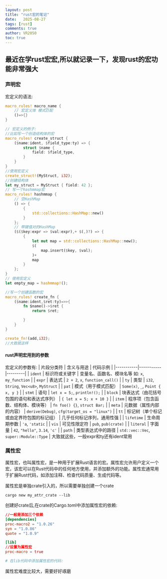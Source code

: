 ```yaml
---
layout: post
title: "rust宏的笔记"
date:   2025-08-27
tags: [rust]
comments: true
author: VR2050
toc: true
---
```



## 最近在学rust宏宏,所以就记录一下，发现rust的宏功能非常强大


### 声明宏

宏定义的语法:

```rust
macro_rules! macro_name {
    // 宏定义体 模式匹配
    ()=>{}
}

// 宏定义的例子:
//比如写一个创造结构体的宏
macro_rules! create_struct {
    ($name:ident, $field_type:ty) => {
        struct $name {
            field: $field_type,
        }
    }
}
//使用宏定义
create_struct!(MyStruct, i32);
//创建结构体
let my_struct = MyStruct { field: 42 };
// 写一个hashmmap宏
macro_rules! hashmmap {
    // 空HashMap
    () => {
        {
            std::collections::HashMap::new()
        }
    };
    // 带键值对的HashMap
    ($($key:expr => $val:expr),+ $(,)?) => {
        {
            let mut map = std::collections::HashMap::new();
            $(
                map.insert($key, $val);
            )+
            map
        }
    };
}
// 使用宏定义
let empty_map = hashmmap!();

//写一个创建函数的宏
macro_rules! create_fn {
    ($name:ident,$ret:ty)=>>{
        fn $name()->$ret {
            return $ret;

        }
    }
}

create_fn!(add,i32);
//大致就这样

```
#### rust声明宏用到的参数

宏定义的参数有:
| 片段分类符 | 含义与用途 | 代码示例 |
|-----------|-----------|---------|
| `ident` | 标识符或关键字 | 变量名、函数名、模块名等 如: `x`, `my_function` |
| `expr` | 表达式 | `2 + 2`, `x`, `function_call()` |
| `ty` | 类型 | `i32`, `String`, `Vec<u8>`, `MyStruct` |
| `pat` | 模式（用于模式匹配） | `Some(x)`, `_`, `Point { x, y }` |
| `stmt` | 语句 | `let x = 5;`, `println!();` |
| `block` | 块表达式（由花括号包围的语句和表达式序列） | `{ let x = 5; x + 10 }` |
| `item` | 程序项（包含函数、结构体、模块等） | `fn foo() {}`, `struct Bar;` |
| `meta` | 元数据（属性内部的内容） | `derive(Debug)`, `cfg(target_os = "linux")` |
| `tt` | 标记树（单个标记或由定界符包围的标记组） | 几乎任何标记序列，通用性强 |
| `lifetime` | 生命周期参数 | `'a`, `'static` |
| `vis` | 可见性限定符 | `pub`, `pub(crate)` |
| `literal` | 字面量 | `42`, `"hello"`, `3.14`, `'c'` |
| `path` | 类型表达式中的路径 | `std::vec::Vec`, `super::Module::Type` |
大致就这些，一般expr和ty还有ident常用


### 属性宏
属性宏，也叫属性宏，是一种用于扩展Rust语言的宏。属性宏允许用户定义一个宏，该宏可以在Rust代码中的任何地方使用，并添加额外的功能。属性宏通常用于扩展Rust代码，如添加注释、检查代码质量、生成代码等。


属性宏是单独crate引入的，所以需要单独创建一个crate
```shell
cargo new my_attr_crate --lib
```
创建好crate后,在crate的Cargo.toml中添加属性宏的依赖:
```toml
//一般是添加三个依赖
[dependencies]
proc-macro2 = "1.0.26"
syn = "1.0.86"
quote = "1.0.9"

[lib]
//设置为属性宏
proc-macro = true

# 在lib代码中添加属性宏的代码:
```
属性宏难度比较大，需要好好琢磨



